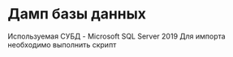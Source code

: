 
# Дамп базы данных

Используемая СУБД - Microsoft SQL Server 2019
Для импорта необходимо выполнить скрипт